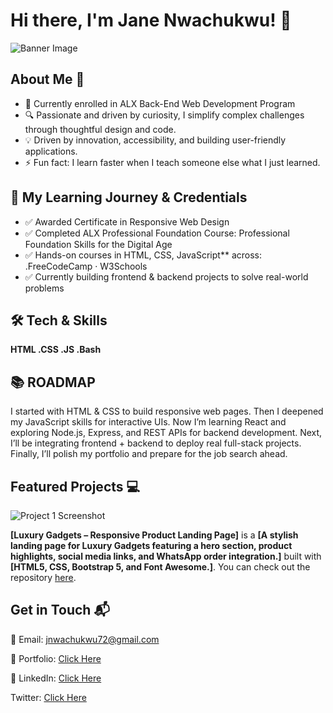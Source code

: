 # Hi there, I'm Jane Nwachukwu! 👋

![Banner Image](your_banner_image_url_here)

## About Me 🚀

- 🌱 Currently enrolled in ALX Back-End Web Development Program
- 🔍 Passionate and driven by curiosity, I simplify complex challenges through thoughtful design and code.
- 💡 Driven by innovation, accessibility, and building user-friendly applications.
- ⚡ Fun fact: I learn faster when I teach someone else what I just learned.

## 🎯 My Learning Journey & Credentials
- ✅ Awarded Certificate in Responsive Web Design
- ✅ Completed ALX Professional Foundation Course: Professional Foundation Skills for the Digital Age
- ✅ Hands-on courses in HTML, CSS, JavaScript** across: .FreeCodeCamp · W3Schools
- ✅ Currently building frontend & backend projects to solve real-world problems  

## 🛠 Tech & Skills 

 **HTML .CSS .JS .Bash**

## 📚 ROADMAP

I started with HTML & CSS to build responsive web pages.
Then I deepened my JavaScript skills for interactive UIs.
Now I’m learning React and exploring Node.js, Express, and REST APIs for backend development.
Next, I’ll be integrating frontend + backend to deploy real full-stack projects.
Finally, I’ll polish my portfolio and prepare for the job search ahead.

## Featured Projects 💻

![Project 1 Screenshot](project_1_screenshot_url)

**[Luxury Gadgets – Responsive Product Landing Page]** is a **[A stylish landing page for Luxury Gadgets featuring a hero section, product highlights, social media links, and WhatsApp order integration.]** built with **[HTML5, CSS, Bootstrap 5, and Font Awesome.]**. You can check out the repository [here](project_1_repository_link).


## Get in Touch 📬
  
 📧 Email: jnwachukwu72@gmail.com
  
🔗 Portfolio: [Click Here](https://sites.google.com/view/janenwachukwu/my-portfolio)

💼 LinkedIn: [Click Here](https://www.linkedin.com/in/jane-nwachukwu-801292310)

   Twitter: [Click Here](@JaneNwachu45001)




